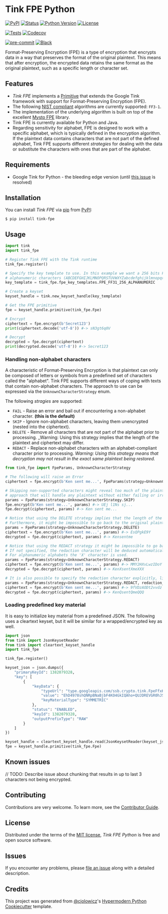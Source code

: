 # Tink FPE Python

[![PyPI](https://img.shields.io/pypi/v/tink-fpe.svg)][pypi_]
[![Status](https://img.shields.io/pypi/status/tink-fpe.svg)][status]
[![Python Version](https://img.shields.io/pypi/pyversions/tink-fpe)][python version]
[![License](https://img.shields.io/pypi/l/tink-fpe)][license]

[![Tests](https://github.com/statisticsnorway/tink-fpe-python/workflows/Tests/badge.svg)][tests]
[![Codecov](https://codecov.io/gh/statisticsnorway/tink-fpe-python/branch/main/graph/badge.svg)][codecov]

[![pre-commit](https://img.shields.io/badge/pre--commit-enabled-brightgreen?logo=pre-commit&logoColor=white)][pre-commit]
[![Black](https://img.shields.io/badge/code%20style-black-000000.svg)][black]

[pypi_]: https://pypi.org/project/tink-fpe/
[status]: https://pypi.org/project/tink-fpe-python/
[python version]: https://pypi.org/project/tink-fpe-python
[tests]: https://github.com/statisticsnorway/tink-fpe-python/actions?workflow=Tests
[codecov]: https://app.codecov.io/gh/statisticsnorway/tink-fpe-python
[pre-commit]: https://github.com/pre-commit/pre-commit
[black]: https://github.com/psf/black

Format-Preserving Encryption (FPE) is a type of encryption that encrypts data in a way that preserves the format of the original plaintext. This means that after encryption, the encrypted data retains the same format as the original plaintext, such as a specific length or character set.

## Features

- _Tink FPE_ implements a [Primitive](https://developers.google.com/tink/glossary) that extends the Google Tink framework with support for Format-Preserving Encryption (FPE).
- The following [NIST compliant](https://nvlpubs.nist.gov/nistpubs/SpecialPublications/NIST.SP.800-38Gr1-draft.pdf) algorithms are currently supported: `FF3-1`.
- The implementation of the underlying algorithm is built on top of the excellent [Mysto FPE](https://github.com/mysto/python-fpe) library.
- Tink FPE is currently available for Python and Java.
- Regarding sensitivity for alphabet, FPE is designed to work with a specific alphabet, which is typically defined in the encryption algorithm. If the plaintext data contains characters that are not part of the defined alphabet, Tink FPE supports different _strategies_ for dealing with the data or substitute the characters with ones that are part of the alphabet.

## Requirements

- Google Tink for Python - the bleeding edge version (until [this issue](https://github.com/google/tink/issues/623) is resolved)

## Installation

You can install _Tink FPE_ via [pip] from [PyPI]:

```console
$ pip install tink-fpe
```

## Usage

```python
import tink
import tink_fpe

# Register Tink FPE with the Tink runtime
tink_fpe.register()

# Specify the key template to use. In this example we want a 256 bits FF3-1 key that can handle
# alphanumeric characters (ABCDEFGHIJKLMNOPQRSTUVWXYZabcdefghijklmnopqrstuvwxyz0123456789)
key_template = tink_fpe.fpe_key_templates.FPE_FF31_256_ALPHANUMERIC

# Create a keyset
keyset_handle = tink.new_keyset_handle(key_template)

# Get the FPE primitive
fpe = keyset_handle.primitive(tink_fpe.Fpe)

# Encrypt
ciphertext = fpe.encrypt(b'Secret123')
print(ciphertext.decode('utf-8')) #-> sN3gt6q0V

# Decrypt
decrypted = fpe.decrypt(ciphertext)
print(decrypted.decode('utf-8')) #-> Secret123
```

### Handling non-alphabet characters

A characteristic of Format-Preserving Encryption is that plaintext can only be composed of letters or symbols
from a predefined set of characters called the "alphabet". Tink FPE supports different ways of coping with
texts that contain non-alphabet characters. The approach to use can be expressed via the `UnknownCharacterStrategy` enum.

The following _stragies_ are supported:

- `FAIL` - Raise an error and bail out if encountering a non-alphabet character. **(this is the default)**
- `SKIP` - Ignore non-alphabet characters, leaving them unencrypted (nested into the ciphertext).
- `DELETE` - Remove all characters that are not part of the alphabet prior to processing. \_Warning: Using this strategy implies that the length of the plaintext and ciphertext may differ.
- `REDACT` - Replace non-alphabet characters with an alphabet-compliant character prior to processing. _Warning: Using this strategy means that decryption may not result in the exact same plaintext being restored._

```python
from tink_fpe import FpeParams, UnknownCharacterStrategy

# The following will raise an Error
ciphertext = fpe.encrypt(b'Ken sent me...', FpeParams(strategy=UnknownCharacterStrategy.FAIL))

# Skipping non-supported characters might reveal too much of the plaintext, but it is currently the only
# approach that will handle any plaintext without either failing or irreversibly transforming the plaintext.
params = FpeParams(strategy=UnknownCharacterStrategy.SKIP)
fpe.encrypt(b'Ken sent me...', params) #-> UEj l1Ns sj...
fpe.decrypt(ciphertext, params) #-> Ken sent me...

# Notice that using the DELETE strategy implies that the length of the plaintext and ciphertext may differ.
# Furthermore, it might be impossible to go back to the original plaintext.
params = FpeParams(strategy=UnknownCharacterStrategy.DELETE)
ciphertext = fpe.encrypt(b'Ken sent me...', params) #-> EsQPgkE9Y
decrypted = fpe.decrypt(ciphertext, params) #-> Kensentme

# Notice that using the REDACT strategy it might be impossible to go back to the original plaintext.
# If not specified, the redaction character will be deduced automatically from the alphabet.
# For alphanumeric alphabets the 'X' character is used.
params = FpeParams(strategy=UnknownCharacterStrategy.REDACT)
ciphertext = fpe.encrypt(b'Ken sent me...', params) #-> MMY2HXvLwzIDoY
decrypted = fpe.decrypt(ciphertext, params) #-> KenXsentXmeXXX

# It is also possible to specify the redaction character explicitly, like so:
params = FpeParams(strategy=UnknownCharacterStrategy.REDACT, redaction_char='Q')
ciphertext = fpe.encrypt(b'Ken sent me...', params) #-> 9fVDzAODt2vvdz
decrypted = fpe.decrypt(ciphertext, params) #-> KenQsentQmeQQQ
```

### Loading predefined key material

It is easy to initialize key material from a predefined JSON. The following uses a cleartext keyset,
but it will be similar for a wrapped/encrypted key as well.

```python
import json
from tink import JsonKeysetReader
from tink import cleartext_keyset_handle
import tink_fpe

tink_fpe.register()

keyset_json = json.dumps({
    "primaryKeyId": 1382079328,
    "key": [
        {
            "keyData": {
                "typeUrl": "type.googleapis.com/ssb.crypto.tink.FpeFfxKey",
                "value": "EhD4978shQNRpBNaBjbF4KO4GkIQAho+QUJDREVGR0hJSktMTU5PUFFSU1RVVldYWVphYmNkZWZnaGlqa2xtbm9wcXJzdHV2d3h5ejAxMjM0NTY3ODk=",
                "keyMaterialType": "SYMMETRIC"
            },
            "status": "ENABLED",
            "keyId": 1382079328,
            "outputPrefixType": "RAW"
        }
    ]
})

keyset_handle = cleartext_keyset_handle.read(JsonKeysetReader(keyset_json))
fpe = keyset_handle.primitive(tink_fpe.Fpe)
```

## Known issues

// TODO: Describe issue about chunking that results in up to last 3 characters not being encrypted.

## Contributing

Contributions are very welcome.
To learn more, see the [Contributor Guide].

## License

Distributed under the terms of the [MIT license][license],
_Tink FPE Python_ is free and open source software.

## Issues

If you encounter any problems,
please [file an issue] along with a detailed description.

## Credits

This project was generated from [@cjolowicz]'s [Hypermodern Python Cookiecutter] template.

[@cjolowicz]: https://github.com/cjolowicz
[pypi]: https://pypi.org/
[hypermodern python cookiecutter]: https://github.com/cjolowicz/cookiecutter-hypermodern-python
[file an issue]: https://github.com/statisticsnorway/tink-fpe/issues
[pip]: https://pip.pypa.io/

<!-- github-only -->

[license]: https://github.com/statisticsnorway/tink-fpe-python/blob/main/LICENSE
[contributor guide]: https://github.com/statisticsnorway/tink-fpe-python/blob/main/CONTRIBUTING.md
